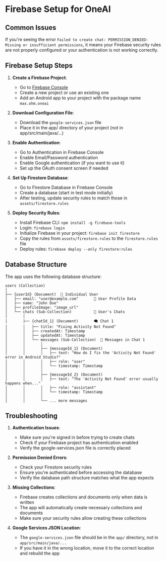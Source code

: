 # Firebase Setup for OneAI

## Common Issues

If you're seeing the error `Failed to create chat: PERMISSION_DENIED: Missing or insufficient permissions`, it means your Firebase security rules are not properly configured or your authentication is not working correctly.

## Firebase Setup Steps

1. **Create a Firebase Project**:
   - Go to [Firebase Console](https://console.firebase.google.com/)
   - Create a new project or use an existing one
   - Add an Android app to your project with the package name `max.ohm.oneai`

2. **Download Configuration File**:
   - Download the `google-services.json` file
   - Place it in the app/ directory of your project (not in app/src/main/java/...)

3. **Enable Authentication**:
   - Go to Authentication in Firebase Console
   - Enable Email/Password authentication
   - Enable Google authentication (if you want to use it)
   - Set up the OAuth consent screen if needed

4. **Set Up Firestore Database**:
   - Go to Firestore Database in Firebase Console
   - Create a database (start in test mode initially)
   - After testing, update security rules to match those in `assets/firestore.rules`

5. **Deploy Security Rules**:
   - Install Firebase CLI: `npm install -g firebase-tools`
   - Login: `firebase login`
   - Initialize Firebase in your project: `firebase init firestore`
   - Copy the rules from `assets/firestore.rules` to the `firestore.rules` file
   - Deploy rules: `firebase deploy --only firestore:rules`

## Database Structure

The app uses the following database structure:

```
users (Collection)
│
├── {userId} (Document)  👤 Individual User
│   ├── email: "user@example.com"       📧 User Profile Data
│   ├── name: "John Doe"
│   ├── profileImage: "image_url"
│   └── chats (Sub-Collection)          💬 User's Chats
│       │
│       ├── {chatId_1} (Document)       🗨️ Chat 1
│       │   ├── title: "Fixing Activity Not Found"
│       │   ├── createdAt: Timestamp
│       │   ├── updatedAt: Timestamp
│       │   └── messages (Sub-Collection)  📄 Messages in Chat 1
│       │       │
│       │       ├── {messageId_1} (Document)
│       │       │   ├── text: "How do I fix the 'Activity Not Found' error in Android Studio?"
│       │       │   ├── role: "user"
│       │       │   └── timestamp: Timestamp
│       │       │
│       │       ├── {messageId_2} (Document)
│       │       │   ├── text: "The 'Activity Not Found' error usually happens when..."
│       │       │   ├── role: "assistant"
│       │       │   └── timestamp: Timestamp
│       │       │
│       │       └── ... more messages
```

## Troubleshooting

1. **Authentication Issues**:
   - Make sure you're signed in before trying to create chats
   - Check if your Firebase project has authentication enabled
   - Verify the google-services.json file is correctly placed

2. **Permission Denied Errors**:
   - Check your Firestore security rules
   - Ensure you're authenticated before accessing the database
   - Verify the database path structure matches what the app expects

3. **Missing Collections**:
   - Firebase creates collections and documents only when data is written
   - The app will automatically create necessary collections and documents
   - Make sure your security rules allow creating these collections

4. **Google Services JSON Location**:
   - The `google-services.json` file should be in the `app/` directory, not in `app/src/main/java/...`
   - If you have it in the wrong location, move it to the correct location and rebuild the app 